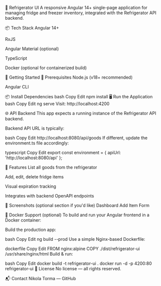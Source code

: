 🧊 Refrigerator UI
A responsive Angular 14+ single-page application for managing fridge and freezer inventory, integrated with the Refrigerator API backend.

📦 Tech Stack
Angular 14+

RxJS

Angular Material (optional)

TypeScript

Docker (optional for containerized build)

🚀 Getting Started
🔧 Prerequisites
Node.js (v18+ recommended)

Angular CLI

📦 Install Dependencies
bash
Copy
Edit
npm install
🖥️ Run the Application
bash
Copy
Edit
ng serve
Visit: http://localhost:4200

🌐 API Backend
This app expects a running instance of the Refrigerator API backend.

Backend API URL is typically:

bash
Copy
Edit
http://localhost:8080/api/goods
If different, update the environment.ts file accordingly:

typescript
Copy
Edit
export const environment = {
  apiUrl: 'http://localhost:8080/api'
};

🎨 Features
List all goods from the refrigerator

Add, edit, delete fridge items

Visual expiration tracking

Integrates with backend OpenAPI endpoints

📸 Screenshots (optional section if you'd like)
Dashboard	Add Item Form

🐳 Docker Support (optional)
To build and run your Angular frontend in a Docker container:

Build the production app:

bash
Copy
Edit
ng build --prod
Use a simple Nginx-based Dockerfile:

dockerfile
Copy
Edit
FROM nginx:alpine
COPY ./dist/refrigerator-ui /usr/share/nginx/html
Build & run:

bash
Copy
Edit
docker build -t refrigerator-ui .
docker run -d -p 4200:80 refrigerator-ui
📃 License
No license — all rights reserved.

📬 Contact
Nikola Torma — GitHub